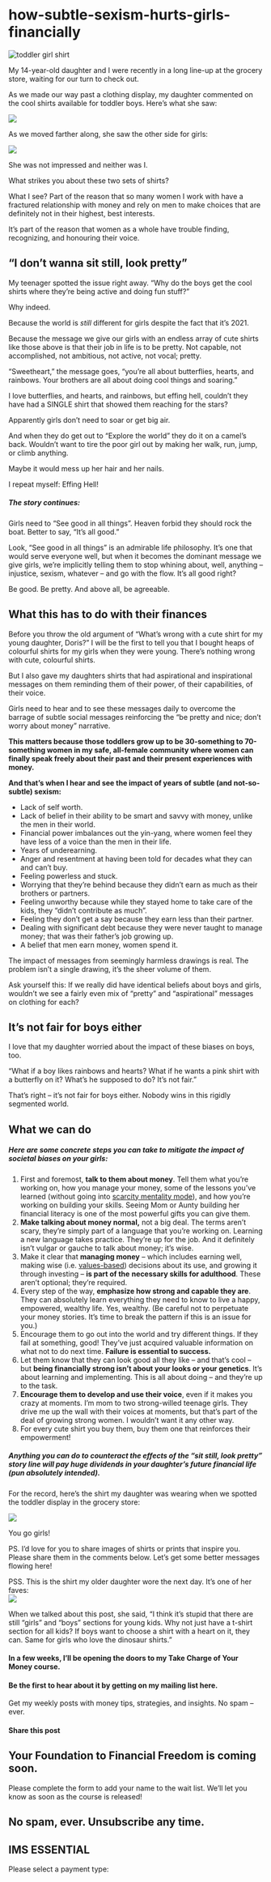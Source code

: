 # how-subtle-sexism-hurts-girls-financially
![toddler girl shirt](https://yourfinanciallaunchpad.com/wp-content/uploads/elementor/thumbs/toddler-girl-shirt-qdc6cm24mpeaptsvbauwodz497fhw5tcknivligozs.jpg "toddler girl shirt")

My 14-year-old daughter and I were recently in a long line-up at the grocery store, waiting for our turn to check out.

As we made our way past a clothing display, my daughter commented on the cool shirts available for toddler boys. Here’s what she saw:

 ![](attachments/Toddler-boy-shirt-image-1024x434.png)

As we moved farther along, she saw the other side for girls:

 ![](attachments/toddler-girl-shirt-1024x915.jpg)

She was not impressed and neither was I.

What strikes you about these two sets of shirts?

What I see? Part of the reason that so many women I work with have a fractured relationship with money and rely on men to make choices that are definitely not in their highest, best interests.

It’s part of the reason that women as a whole have trouble finding, recognizing, and honouring their voice.

## “I don’t wanna sit still, look pretty”

My teenager spotted the issue right away. “Why do the boys get the cool shirts where they’re being active and doing fun stuff?”

Why indeed.

Because the world is *still* different for girls despite the fact that it’s 2021.

Because the message we give our girls with an endless array of cute shirts like those above is that their job in life is to be pretty. Not capable, not accomplished, not ambitious, not active, not vocal; pretty.

“Sweetheart,” the message goes, “you’re all about butterflies, hearts, and rainbows. Your brothers are all about doing cool things and soaring.”

I love butterflies, and hearts, and rainbows, but effing hell, couldn’t they have had a SINGLE shirt that showed them reaching for the stars?

Apparently girls don’t need to soar or get big air.

And when they do get out to “Explore the world” they do it on a camel’s back. Wouldn’t want to tire the poor girl out by making her walk, run, jump, or climb anything.

Maybe it would mess up her hair and her nails.

I repeat myself: Effing Hell!

##### The story continues:

Girls need to “See good in all things”. Heaven forbid they should rock the boat. Better to say, “It’s all good.”

Look, “See good in all things” is an admirable life philosophy. It’s one that would serve everyone well, but when it becomes the dominant message we give girls, we’re implicitly telling them to stop whining about, well, anything – injustice, sexism, whatever – and go with the flow. It’s all good right?

Be good. Be pretty. And above all, be agreeable.

## What this has to do with their finances

Before you throw the old argument of “What’s wrong with a cute shirt for my young daughter, Doris?” I will be the first to tell you that I bought heaps of colourful shirts for my girls when they were young. There’s nothing wrong with cute, colourful shirts.

But I also gave my daughters shirts that had aspirational and inspirational messages on them reminding them of their power, of their capabilities, of their voice.

Girls need to hear and to see these messages daily to overcome the barrage of subtle social messages reinforcing the “be pretty and nice; don’t worry about money” narrative.

**This matters because those toddlers grow up to be 30-something to 70-something women in my safe, all-female community where women can finally speak freely about their past and their present experiences with money.**

**And that’s when I hear and see the impact of years of subtle (and not-so-subtle) sexism:**

- Lack of self worth.
- Lack of belief in their ability to be smart and savvy with money, unlike the men in their world.
- Financial power imbalances out the yin-yang, where women feel they have less of a voice than the men in their life.
- Years of underearning.
- Anger and resentment at having been told for decades what they can and can’t buy.
- Feeling powerless and stuck.
- Worrying that they’re behind because they didn’t earn as much as their brothers or partners.
- Feeling unworthy because while they stayed home to take care of the kids, they “didn’t contribute as much”.
- Feeling they don’t get a say because they earn less than their partner.
- Dealing with significant debt because they were never taught to manage money; that was their father’s job growing up.
- A belief that men earn money, women spend it.

The impact of messages from seemingly harmless drawings is real. The problem isn’t a single drawing, it’s the sheer volume of them.

Ask yourself this: If we really did have identical beliefs about boys and girls, wouldn’t we see a fairly even mix of “pretty” and “aspirational” messages on clothing for each?

## It’s not fair for boys either

I love that my daughter worried about the impact of these biases on boys, too.

“What if a boy likes rainbows and hearts? What if he wants a pink shirt with a butterfly on it? What’s he supposed to do? It’s not fair.”

That’s right – it’s not fair for boys either. Nobody wins in this rigidly segmented world.

## What we can do

##### Here are some concrete steps you can take to mitigate the impact of societal biases on your girls:

1. First and foremost, **talk to them about money**. Tell them what you’re working on, how you manage your money, some of the lessons you’ve learned (without going into [scarcity mentality mode](https://yourfinanciallaunchpad.com/is-one-of-your-money-tracks-broken/)), and how you’re working on building your skills. Seeing Mom or Aunty building her financial literacy is one of the most powerful gifts you can give them.
2. **Make talking about money normal,** not a big deal. The terms aren’t scary, they’re simply part of a language that you’re working on. Learning a new language takes practice. They’re up for the job. And it definitely isn’t vulgar or gauche to talk about money; it’s wise.
3. Make it clear that **managing money** – which includes earning well, making wise (i.e. [values-based](https://yourfinanciallaunchpad.com/a-primer-on-values-based-money-management/)) decisions about its use, and growing it through investing – **is part of the** **necessary skills for adulthood**. These aren’t optional; they’re required.
4. Every step of the way, **emphasize how strong and capable they are**. They can absolutely learn everything they need to know to live a happy, empowered, wealthy life. Yes, wealthy. (Be careful not to perpetuate your money stories. It’s time to break the pattern if this is an issue for you.)
5. Encourage them to go out into the world and try different things. If they fail at something, good! They’ve just acquired valuable information on what not to do next time. **Failure is essential to success.**
6. Let them know that they can look good all they like – and that’s cool – but **being financially strong isn’t about your looks or your genetics**. It’s about learning and implementing. This is all about doing – and they’re up to the task.
7. **Encourage them to develop and use their voice**, even if it makes you crazy at moments. I’m mom to two strong-willed teenage girls. They drive me up the wall with their voices at moments, but that’s part of the deal of growing strong women. I wouldn’t want it any other way.
8. For every cute shirt you buy them, buy them one that reinforces their empowerment!

##### Anything you can do to counteract the effects of the “sit still, look pretty” story line will pay huge dividends in your daughter’s future financial life (pun absolutely intended).

For the record, here’s the shirt my daughter was wearing when we spotted the toddler display in the grocery store:

![](attachments/Clarice-t-shirt-300x272.jpg)

You go girls!

PS. I’d love for you to share images of shirts or prints that inspire you. Please share them in the comments below. Let’s get some better messages flowing here!

PSS. This is the shirt my older daughter wore the next day. It’s one of her faves:  
 ![](attachments/2021-07-08-08.31.04-225x300.jpg)

When we talked about this post, she said, “I think it’s stupid that there are still “girls” and “boys” sections for young kids. Why not just have a t-shirt section for all kids? If boys want to choose a shirt with a heart on it, they can. Same for girls who love the dinosaur shirts.”

#### In a few weeks, I’ll be opening the doors to my Take Charge of Your Money course.

#### Be the first to hear about it by getting on my mailing list here.

Get my weekly posts with money tips, strategies, and insights. No spam – ever.

#### Share this post

## Your Foundation to Financial Freedom is coming soon.

Please complete the form to add your name to the wait list. We’ll let you know as soon as the course is released!

## No spam, ever. Unsubscribe any time.

## IMS ESSENTIAL

Please select a payment type: